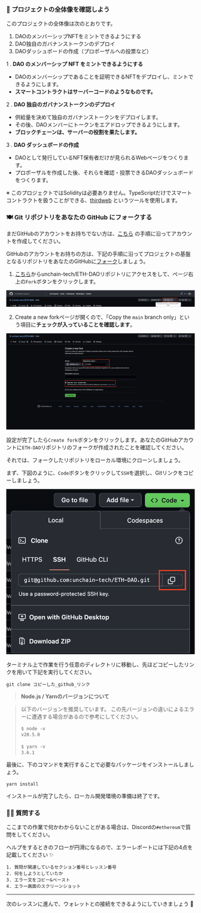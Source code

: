 ### 👀 プロジェクトの全体像を確認しよう

このプロジェクトの全体像は次のとおりです。
1. DAOのメンバーシップNFTをミントできるようにする
2. DAO独自のガバナンストークンのデプロイ
3. DAOダッシュボードの作成（プロポーザルへの投票など）

1 \. **DAO のメンバーシップ NFT をミントできるようにする**
- DAOのメンバーシップであることを証明できるNFTをデプロイし、ミントできるようにします。
- **スマートコントラクトはサーバーコードのようなものです。**

2 \. **DAO 独自のガバナンストークンのデプロイ**
- 供給量を決めて独自のガバナンストークンをデプロイします。
- その後、DAOメンバーにトークンをエアドロップできるようにします。
- **ブロックチェーンは、サーバーの役割を果たします。**

3 \. **DAO ダッシュボードの作成**
- DAOとして発行しているNFT保有者だけが見られるWebページをつくります。
- プロポーザルを作成した後、それらを確認・投票できるDAOダッシュボードをつくります。

※ このプロジェクトではSolidityは必要ありません。TypeScriptだけでスマートコントラクトを扱うことができる、[thirdweb](https://thirdweb.com/) というツールを使用します。


### 🍽 Git リポジトリをあなたの GitHub にフォークする

まだGitHubのアカウントをお持ちでない方は、[こちら](https://qiita.com/okumurakengo/items/848f7177765cf25fcde0) の手順に沿ってアカウントを作成してください。

GitHubのアカウントをお持ちの方は、下記の手順に沿ってプロジェクトの基盤となるリポジトリをあなたのGitHubに[フォーク](https://denno-sekai.com/github-fork/)しましょう。

1. [こちら](https://github.com/unchain-tech/ETH-DAO)からunchain-tech/ETH-DAOリポジトリにアクセスをして、ページ右上の`Fork`ボタンをクリックします。

![](./../../img/section-1/1_2_2.png)

2. Create a new forkページが開くので、「Copy the `main` branch only」という項目に**チェックが入っていることを確認します**。

![](./../../img/section-1/1_2_3.png)

設定が完了したら`Create fork`ボタンをクリックします。あなたのGitHubアカウントに`ETH-DAO`リポジトリのフォークが作成されたことを確認してください。

それでは、フォークしたリポジトリをローカル環境にクローンしましょう。

まず、下図のように、`Code`ボタンをクリックして`SSH`を選択し、Gitリンクをコピーしましょう。

![](./../../img/section-1/1_2_4.png)

ターミナル上で作業を行う任意のディレクトリに移動し、先ほどコピーしたリンクを用いて下記を実行してください。

```
git clone コピーした_github_リンク
```

>**Node.js / Yarnのバージョンについて**

>以下のバージョンを推奨しています。
>この先バージョンの違いによるエラーに遭遇する場合があるので参考にしてください。
>
>```
>$ node -v
>v20.5.0
>
>$ yarn -v
>3.6.1
>```

最後に、下のコマンドを実行することで必要なパッケージをインストールしましょう。

```
yarn install
```

インストールが完了したら、ローカル開発環境の準備は終了です。

### 🙋‍♂️ 質問する

ここまでの作業で何かわからないことがある場合は、Discordの`#ethereum`で質問をしてください。

ヘルプをするときのフローが円滑になるので、エラーレポートには下記の4点を記載してください ✨

```
1. 質問が関連しているセクション番号とレッスン番号
2. 何をしようとしていたか
3. エラー文をコピー&ペースト
4. エラー画面のスクリーンショット
```

---

次のレッスンに進んで、ウォレットとの接続をできるようにしていきましょう 🎉
